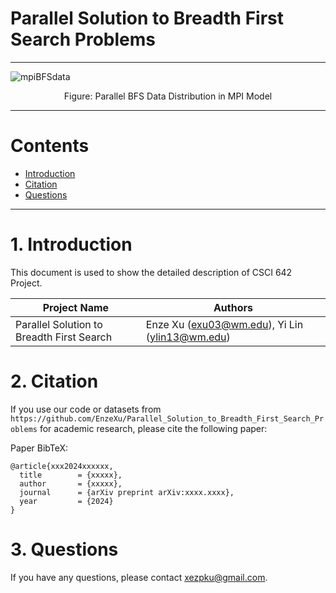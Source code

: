 
# Parallel Solution to Breadth First Search Problems

---

![mpiBFSdata](https://github.com/EnzeXu/Parallel_Solution_to_Breadth_First_Search_Problems/assets/90367338/2fbf872d-048f-4e89-a737-adf70dab63ae)

<p style="text-align: center;">Figure: Parallel BFS Data Distribution in MPI Model</p>

---

# Contents

- [Introduction](#1-introduction)
- [Citation](#2-citation)
- [Questions](#3-questions)


---

# 1. Introduction

This document is used to show the detailed description of CSCI 642 Project.
 
| Project Name | Authors                                        |
| ---- |------------------------------------------------|
| Parallel Solution to Breadth First Search | Enze Xu (exu03@wm.edu), Yi Lin (ylin13@wm.edu) |

# 2. Citation

If you use our code or datasets from `https://github.com/EnzeXu/Parallel_Solution_to_Breadth_First_Search_Problems` for academic research, please cite the following paper:

Paper BibTeX:

```
@article{xxx2024xxxxxx,
  title        = {xxxxx},
  author       = {xxxxx},
  journal      = {arXiv preprint arXiv:xxxx.xxxx},
  year         = {2024}
}
```

# 3. Questions

If you have any questions, please contact xezpku@gmail.com.
